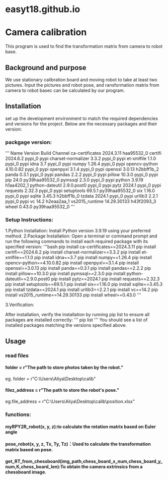 # easyt18.github.io
# Camera calibration
This program is used to find the transformation matrix from camera to robot base.

## Background and purpose
We use stationary calibration board and moving robot to take at least two pictures. Input the pictures and robot pose, and ransformation matrix from camera to robot basec can be calculated by our program.

## Installation
 set up the development environment to match the required dependencies and versions for the project. Below are the necessary packages and their version:

 ### packgage version:
'''
 Name                    Version                   Build  Channel
ca-certificates           2024.3.11            haa95532_0
certifi                   2024.6.2                 pypi_0    pypi
charset-normalizer        3.3.2                    pypi_0    pypi
et-xmlfile                1.1.0                    pypi_0    pypi
idna                      3.7                      pypi_0    pypi
numpy                     1.26.4                   pypi_0    pypi
opencv-python             4.10.0.82                pypi_0    pypi
openpyxl                  3.1.4                    pypi_0    pypi
openssl                   3.0.13               h2bbff1b_2
panda                     0.3.1                    pypi_0    pypi
pandas                    2.2.2                    pypi_0    pypi
pillow                    10.3.0                   pypi_0    pypi
pip                       24.0             py39haa95532_0
pymssql                   2.3.0                    pypi_0    pypi
python                    3.9.19               h1aa4202_1
python-dateutil           2.9.0.post0              pypi_0    pypi
pytz                      2024.1                   pypi_0    pypi
requests                  2.32.3                   pypi_0    pypi
setuptools                69.5.1           py39haa95532_0
six                       1.16.0                   pypi_0    pypi
sqlite                    3.45.3               h2bbff1b_0
tzdata                    2024.1                   pypi_0    pypi
urllib3                   2.2.1                    pypi_0    pypi
vc                        14.2                 h2eaa2aa_1
vs2015_runtime            14.29.30133          h43f2093_3
wheel                     0.43.0           py39haa95532_0
'''

### Setup Instructions:
1.Python Installation: 
Install Python version 3.9.19 using your preferred method.
2.Package Installation:
Open a terminal or command prompt and run the following commands to install each required package with its specified version:
'''bash
pip install ca-certificates==2024.3.11
pip install certifi==2024.6.2
pip install charset-normalizer==3.3.2
pip install et-xmlfile==1.1.0
pip install idna==3.7
pip install numpy==1.26.4
pip install opencv-python==4.10.0.82
pip install openpyxl==3.1.4
pip install openssl==3.0.13
pip install panda==0.3.1
pip install pandas==2.2.2
pip install pillow==10.3.0
pip install pymssql==2.3.0
pip install python-dateutil==2.9.0.post0
pip install pytz==2024.1
pip install requests==2.32.3
pip install setuptools==69.5.1
pip install six==1.16.0
pip install sqlite==3.45.3
pip install tzdata==2024.1
pip install urllib3==2.2.1
pip install vc==14.2
pip install vs2015_runtime==14.29.30133
pip install wheel==0.43.0
'''

3.Verification:

After installation, verify the installation by running pip list to ensure all packages are installed correctly:
'''
pip list
'''
You should see a list of installed packages matching the versions specified above.

## Usage
### read files
#### folder = r"The path to store photos taken by the robot."
eg. folder = r"C:\Users\Aliya\Desktop\calib"
#### filez_address = r"The path to store the robot's pose."
eg.file_address = r"C:\Users\Aliya\Desktop\calib\position.xlsx"

### functions:
#### myRPY2R_robot(x, y, z):to calculate the rotation matrix based on Euler angle
#### pose_robot(x, y, z, Tx, Ty, Tz)：Used to calculate the transformation matrix based on pose.
#### get_RT_from_chessboard(img_path,chess_board_x_num,chess_board_y_num,K,chess_board_len):To obtain the camera extrinsics from a chessboard image.
